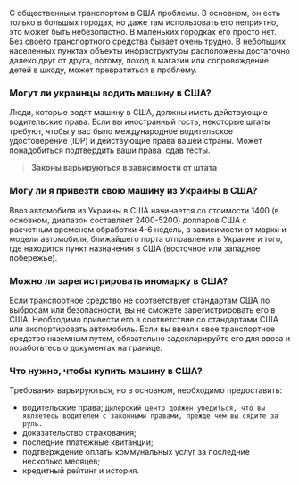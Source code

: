 С общественным транспортом в США проблемы. В основном, он есть только в большых городах, но даже там использовать его неприятно, это может быть небезопастно. В маленьких городках его просто нет. Без своего транспортного средства бывает очень трудно. В небольших населенных пунктах объекты инфраструктуры расположены достаточно далеко друг от друга, потому, поход в магазин или сопровождение детей в шкоду, может превратиться в проблему.
### Могут ли украинцы водить машину в США?
Люди, которые водят машину в США, должны иметь действующие водительские права. Если вы иностранный гость, некоторые штаты требуют, чтобы у вас было международное водительское удостоверение (IDP) и действующие права вашей страны. Может понадобиться подтвердить ваши права, сдав тесты.
> **Законы варьируються в зависимости от штата**
### Могу ли я привезти свою машину из Украины в США?
Ввоз автомобиля из Украины в США начинается со стоимости 1400 (в основном, диапазон составляет 2400-5200) долларов США с расчетным временем обработки 4-6 недель, в зависимости от марки и модели автомобиля, ближайшего порта отправления в Украине и того, где находится пункт назначения в США (восточное или западное побережье).
### Можно ли зарегистрировать иномарку в США?
Если транспортное средство не соответствует стандартам США по выбросам или безопасности, вы не сможете зарегистрировать его в США. Необходимо привести его в соответствие со стандартами США или экспортировать автомобиль. Если вы ввезли свое транспортное средство наземным путем, обязательно задекларируйте его для ввоза и позаботьтесь о документах на границе.
### Что нужно, чтобы купить машину в США?
Требования варьируються, но в основном, необходимо предоставить:
* водительские права; `Дилерский центр должен убедиться, что вы являетесь водителем с законными правами, прежде чем вы сядите за руль.`
* доказательство страхования;
* последние платежные квитанции;
* подтверждение оплаты коммунальных услуг за последние несколько месяцев;
* кредитный рейтинг и история.